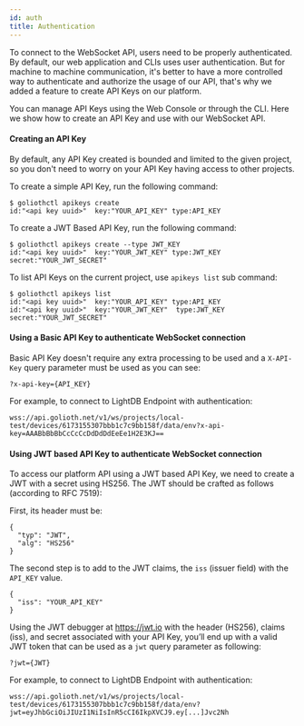 ```yaml
---
id: auth
title: Authentication
---
```


To connect to the WebSocket API, users need to be properly authenticated. By default, our web application and CLIs uses user authentication. But for machine to machine communication, it's better to have a more controlled way to authenticate and authorize the usage of our API, that's why we added a feature to create API Keys on our platform.

You can manage API Keys using the Web Console or through the CLI. Here we show how to create an API Key and use with our WebSocket API.

#### Creating an API Key

By default, any API Key created is bounded and limited to the given project, so you don't need to worry on your API Key having access to other projects.

To create a simple API Key, run the following command:

```
$ goliothctl apikeys create
id:"<api key uuid>"  key:"YOUR_API_KEY" type:API_KEY
```

To create a JWT Based API Key, run the following command:

```
$ goliothctl apikeys create --type JWT_KEY
id:"<api key uuid>"  key:"YOUR_JWT_KEY" type:JWT_KEY  secret:"YOUR_JWT_SECRET"
```

To list API Keys on the current project, use `apikeys list` sub command:

```
$ goliothctl apikeys list
id:"<api key uuid>"  key:"YOUR_API_KEY" type:API_KEY
id:"<api key uuid>"  key:"YOUR_JWT_KEY"  type:JWT_KEY  secret:"YOUR_JWT_SECRET"
```

#### Using a Basic API Key to authenticate WebSocket connection

Basic API Key doesn't require any extra processing to be used and a `X-API-Key` query parameter must be used as you can see:
```
?x-api-key={API_KEY}
```

For example, to connect to LightDB Endpoint with authentication:
```
wss://api.golioth.net/v1/ws/projects/local-test/devices/6173155307bbb1c7c9bb158f/data/env?x-api-key=AAABbBbBbCcCcCcDdDdDdEeEe1H2E3KJ==

```


#### Using JWT based API Key to authenticate WebSocket connection

To access our platform API using a JWT based API Key, we need to create a JWT with a secret using HS256. The JWT should be crafted as follows (according to RFC 7519):

First, its header must be:

```
{
  "typ": "JWT",
  "alg": "HS256"
}
```

The second step is to add to the JWT claims, the `iss` (issuer field) with the `API_KEY` value.

```
{
  "iss": "YOUR_API_KEY"
}
```

Using the JWT debugger at https://jwt.io with the header (HS256), claims (iss), and secret associated with your API Key, you’ll end up with a valid JWT token that can be used as a `jwt` query parameter as following:
```
?jwt={JWT}
```

For example, to connect to LightDB Endpoint with authentication:
```
wss://api.golioth.net/v1/ws/projects/local-test/devices/6173155307bbb1c7c9bb158f/data/env?jwt=eyJhbGciOiJIUzI1NiIsInR5cCI6IkpXVCJ9.ey[...]Jvc2Nh

```
